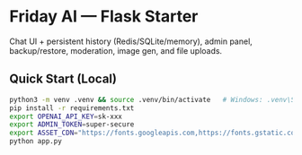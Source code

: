 # Friday AI — Flask Starter

Chat UI + persistent history (Redis/SQLite/memory), admin panel, backup/restore, moderation, image gen, and file uploads.

## Quick Start (Local)

```bash
python3 -m venv .venv && source .venv/bin/activate   # Windows: .venv\Scripts\activate
pip install -r requirements.txt
export OPENAI_API_KEY=sk-xxx
export ADMIN_TOKEN=super-secure
export ASSET_CDN="https://fonts.googleapis.com,https://fonts.gstatic.com"
python app.py

